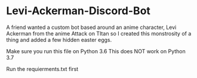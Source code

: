 # Levi-Ackerman-Discord-Bot
A friend wanted a custom bot based around an anime character, Levi Ackerman from the anime Attack on TItan so I created this monstrosity of a thing and added a few hidden easter eggs.


Make sure you run this file on Python 3.6
This does NOT work on Python 3.7


Run the requierments.txt first
